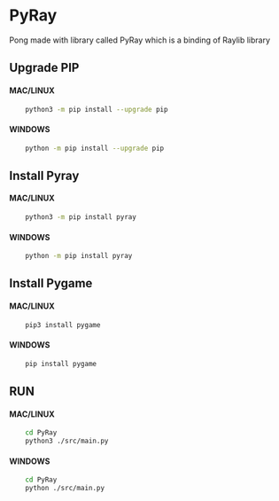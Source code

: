 # PyRay
Pong made with library called PyRay which is a binding of Raylib library

## Upgrade PIP
#### MAC/LINUX
```bash
    python3 -m pip install --upgrade pip
``` 

#### WINDOWS
```bash
    python -m pip install --upgrade pip
```

## Install Pyray
#### MAC/LINUX
```bash
    python3 -m pip install pyray
```

#### WINDOWS
```bash
    python -m pip install pyray
```
## Install Pygame
#### MAC/LINUX
```bash
    pip3 install pygame
```
#### WINDOWS
```bash
    pip install pygame
```

## RUN
#### MAC/LINUX
```bash
    cd PyRay
    python3 ./src/main.py
```

#### WINDOWS
```bash
    cd PyRay
    python ./src/main.py
```
